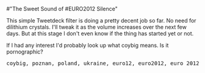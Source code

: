 #"The Sweet Sound of #EURO2012 Silence"

This simple Tweetdeck filter is doing a pretty decent job so far. No need for dilithium crystals. I'll tweak it as the volume increases over the next few days. But at this stage I don't even know if the thing has started yet or not.

If I had any interest I'd probably look up what coybig means. Is it pornographic?
<pre>coybig, poznan, poland, ukraine, euro12, euro2012, euro 2012, football, footie, referee, score, goal, footy, ireland, irish team, sport, sports, kick off, final whistle, sea of green, shay given, robbie keane, brian kerr, trapattoni, damien duff, game, match, ref</pre>
